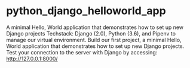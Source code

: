 # python_django_helloworld_app
A minimal  Hello, World application that demonstrates how to set up new Django projects
Techstack: Django (2.0), Python (3.6), and Pipenv to manage our virtual environment. 
Build our first project, a minimal  Hello, World application that demonstrates how to set up new Django projects. 
Test your connection to the server with Django by accessing: http://127.0.0.1:8000/
